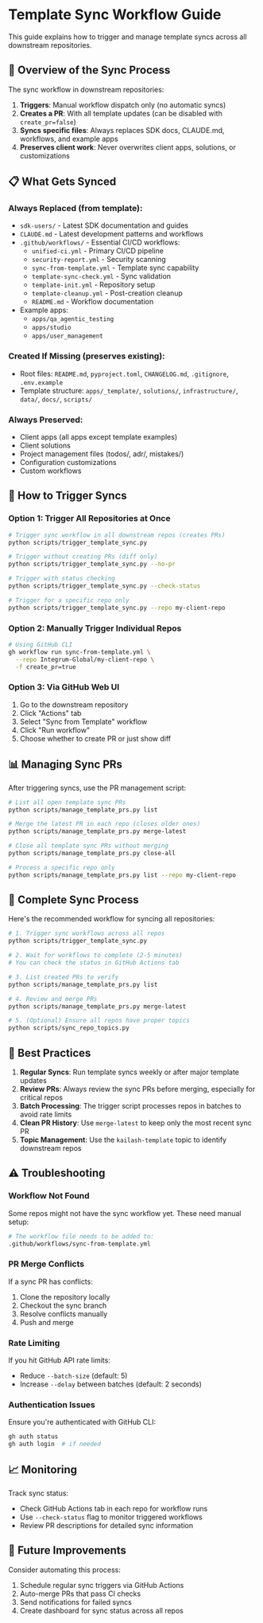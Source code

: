 # Template Sync Workflow Guide

This guide explains how to trigger and manage template syncs across all downstream repositories.

## 🔄 Overview of the Sync Process

The sync workflow in downstream repositories:
1. **Triggers**: Manual workflow dispatch only (no automatic syncs)
2. **Creates a PR**: With all template updates (can be disabled with `create_pr=false`)
3. **Syncs specific files**: Always replaces SDK docs, CLAUDE.md, workflows, and example apps
4. **Preserves client work**: Never overwrites client apps, solutions, or customizations

## 📋 What Gets Synced

### Always Replaced (from template):
- `sdk-users/` - Latest SDK documentation and guides
- `CLAUDE.md` - Latest development patterns and workflows
- `.github/workflows/` - Essential CI/CD workflows:
  - `unified-ci.yml` - Primary CI/CD pipeline
  - `security-report.yml` - Security scanning
  - `sync-from-template.yml` - Template sync capability
  - `template-sync-check.yml` - Sync validation
  - `template-init.yml` - Repository setup
  - `template-cleanup.yml` - Post-creation cleanup
  - `README.md` - Workflow documentation
- Example apps:
  - `apps/qa_agentic_testing`
  - `apps/studio`
  - `apps/user_management`

### Created If Missing (preserves existing):
- Root files: `README.md`, `pyproject.toml`, `CHANGELOG.md`, `.gitignore`, `.env.example`
- Template structure: `apps/_template/`, `solutions/`, `infrastructure/`, `data/`, `docs/`, `scripts/`

### Always Preserved:
- Client apps (all apps except template examples)
- Client solutions
- Project management files (todos/, adr/, mistakes/)
- Configuration customizations
- Custom workflows

## 🚀 How to Trigger Syncs

### Option 1: Trigger All Repositories at Once

```bash
# Trigger sync workflow in all downstream repos (creates PRs)
python scripts/trigger_template_sync.py

# Trigger without creating PRs (diff only)
python scripts/trigger_template_sync.py --no-pr

# Trigger with status checking
python scripts/trigger_template_sync.py --check-status

# Trigger for a specific repo only
python scripts/trigger_template_sync.py --repo my-client-repo
```

### Option 2: Manually Trigger Individual Repos

```bash
# Using GitHub CLI
gh workflow run sync-from-template.yml \
  --repo Integrum-Global/my-client-repo \
  -f create_pr=true
```

### Option 3: Via GitHub Web UI
1. Go to the downstream repository
2. Click "Actions" tab
3. Select "Sync from Template" workflow
4. Click "Run workflow"
5. Choose whether to create PR or just show diff

## 📊 Managing Sync PRs

After triggering syncs, use the PR management script:

```bash
# List all open template sync PRs
python scripts/manage_template_prs.py list

# Merge the latest PR in each repo (closes older ones)
python scripts/manage_template_prs.py merge-latest

# Close all template sync PRs without merging
python scripts/manage_template_prs.py close-all

# Process a specific repo only
python scripts/manage_template_prs.py list --repo my-client-repo
```

## 🔄 Complete Sync Process

Here's the recommended workflow for syncing all repositories:

```bash
# 1. Trigger sync workflows across all repos
python scripts/trigger_template_sync.py

# 2. Wait for workflows to complete (2-5 minutes)
# You can check the status in GitHub Actions tab

# 3. List created PRs to verify
python scripts/manage_template_prs.py list

# 4. Review and merge PRs
python scripts/manage_template_prs.py merge-latest

# 5. (Optional) Ensure all repos have proper topics
python scripts/sync_repo_topics.py
```

## 🎯 Best Practices

1. **Regular Syncs**: Run template syncs weekly or after major template updates
2. **Review PRs**: Always review the sync PRs before merging, especially for critical repos
3. **Batch Processing**: The trigger script processes repos in batches to avoid rate limits
4. **Clean PR History**: Use `merge-latest` to keep only the most recent sync PR
5. **Topic Management**: Use the `kailash-template` topic to identify downstream repos

## ⚠️ Troubleshooting

### Workflow Not Found
Some repos might not have the sync workflow yet. These need manual setup:
```bash
# The workflow file needs to be added to:
.github/workflows/sync-from-template.yml
```

### PR Merge Conflicts
If a sync PR has conflicts:
1. Clone the repository locally
2. Checkout the sync branch
3. Resolve conflicts manually
4. Push and merge

### Rate Limiting
If you hit GitHub API rate limits:
- Reduce `--batch-size` (default: 5)
- Increase `--delay` between batches (default: 2 seconds)

### Authentication Issues
Ensure you're authenticated with GitHub CLI:
```bash
gh auth status
gh auth login  # if needed
```

## 📈 Monitoring

Track sync status:
- Check GitHub Actions tab in each repo for workflow runs
- Use `--check-status` flag to monitor triggered workflows
- Review PR descriptions for detailed sync information

## 🔮 Future Improvements

Consider automating this process:
1. Schedule regular sync triggers via GitHub Actions
2. Auto-merge PRs that pass CI checks
3. Send notifications for failed syncs
4. Create dashboard for sync status across all repos
